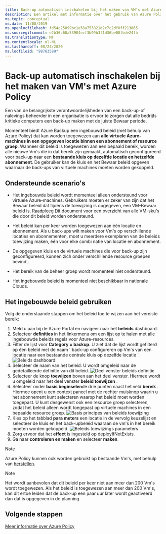 ```yaml
---
title: Back-up automatisch inschakelen bij het maken van VM's met Azure Policy
description: Een artikel met informatie over het gebruik van Azure Policy om back-up automatisch in te scha kelen voor alle Vm's die in een bepaald bereik zijn gemaakt
ms.topic: conceptual
ms.date: 11/08/2019
ms.openlocfilehash: fd54c25899bc1e58a753821d2c7c2df8ff213865
ms.sourcegitcommit: e2b36c60a53904ecf3b99b3f1d36be00fbde24fb
ms.translationtype: MT
ms.contentlocale: nl-NL
ms.lasthandoff: 08/24/2020
ms.locfileid: "88763589"
---
```

# <a name="auto-enable-backup-on-vm-creation-using-azure-policy"></a>Back-up automatisch inschakelen bij het maken van VM's met Azure Policy

Een van de belangrijkste verantwoordelijkheden van een back-up-of nalevings beheerder in een organisatie is ervoor te zorgen dat alle bedrijfs kritieke computers een back-up maken met de juiste Bewaar periode.

Momenteel biedt Azure Backup een ingebouwd beleid (met behulp van Azure Policy) dat kan worden toegewezen aan **alle virtuele Azure-machines in een opgegeven locatie binnen een abonnement of resource groep**. Wanneer dit beleid is toegewezen aan een bepaald bereik, worden alle nieuwe Vm's die in dat bereik zijn gemaakt, automatisch geconfigureerd voor back-up naar een **bestaande kluis op dezelfde locatie en hetzelfde abonnement**. De gebruiker kan de kluis en het Bewaar beleid opgeven waarnaar de back-ups van virtuele machines moeten worden gekoppeld.

## <a name="supported-scenarios"></a>Ondersteunde scenario's

* Het ingebouwde beleid wordt momenteel alleen ondersteund voor virtuele Azure-machines. Gebruikers moeten er zeker van zijn dat het Bewaar beleid dat tijdens de toewijzing is opgegeven, een VM-Bewaar beleid is. Raadpleeg [Dit](./backup-azure-policy-supported-skus.md) document voor een overzicht van alle VM-sku's die door dit beleid worden ondersteund.

* Het beleid kan per keer worden toegewezen aan één locatie en abonnement. Als u back-ups wilt maken voor Vm's op verschillende locaties en abonnementen, moet u meerdere exemplaren van de beleids toewijzing maken, één voor elke combi natie van locatie en abonnement.

* De opgegeven kluis en de virtuele machines die voor back-up zijn geconfigureerd, kunnen zich onder verschillende resource groepen bevindt.

* Het bereik van de beheer groep wordt momenteel niet ondersteund.

* Het ingebouwde beleid is momenteel niet beschikbaar in nationale Clouds.

## <a name="using-the-built-in-policy"></a>Het ingebouwde beleid gebruiken

Volg de onderstaande stappen om het beleid toe te wijzen aan het vereiste bereik:

1. Meld u aan bij de Azure Portal en navigeer naar het **beleids** dashboard.
1. Selecteer **definities** in het linkermenu om een lijst op te halen met alle ingebouwde beleids regels voor Azure-resources.
1. Filter de lijst voor **Category = backup**. U ziet dat de lijst wordt gefilterd op één beleid met de naam ' back-up configureren op Vm's van een locatie naar een bestaande centrale kluis op dezelfde locatie '.
![Beleids dashboard](./media/backup-azure-auto-enable-backup/policy-dashboard.png)
1. Selecteer de naam van het beleid. U wordt omgeleid naar de gedetailleerde definitie van dit beleid.
![Deel venster beleids definitie](./media/backup-azure-auto-enable-backup/policy-definition-blade.png)
1. Selecteer de knop **toewijzen** boven aan het deel venster. Hiermee wordt u omgeleid naar het deel venster **beleid toewijzen** .
1. Selecteer onder **basis beginselen**de drie punten naast het veld **bereik** . Hiermee opent u een context paneel met de rechter muisknop waarin u het abonnement kunt selecteren waarop het beleid moet worden toegepast. U kunt desgewenst ook een resource groep selecteren, zodat het beleid alleen wordt toegepast op virtuele machines in een bepaalde resource groep.
![Basis principes van beleids toewijzing](./media/backup-azure-auto-enable-backup/policy-assignment-basics.png)
1. Kies op het tabblad **para meters** een locatie in de vervolg keuzelijst en selecteer de kluis en het back-upbeleid waaraan de vm's in het bereik moeten worden gekoppeld.
![Beleids toewijzings parameters](./media/backup-azure-auto-enable-backup/policy-assignment-parameters.png)
1. Zorg ervoor dat het **effect** is ingesteld op deployIfNotExists.
1. Ga naar **controleren en maken** en selecteer **maken**.

> [!NOTE]
>
> Azure Policy kunnen ook worden gebruikt op bestaande Vm's, met behulp van [herstellen](../governance/policy/how-to/remediate-resources.md).

> [!NOTE]
>
> Het wordt aanbevolen dat dit beleid per keer niet aan meer dan 200 Vm's wordt toegewezen. Als het beleid is toegewezen aan meer dan 200 Vm's, kan dit ertoe leiden dat de back-up een paar uur later wordt geactiveerd dan dat is opgegeven in de planning.

## <a name="next-steps"></a>Volgende stappen

[Meer informatie over Azure Policy](../governance/policy/overview.md)
